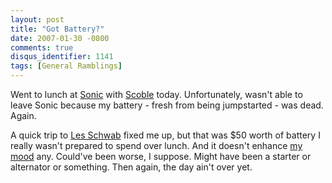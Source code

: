 ```yaml
---
layout: post
title: "Got Battery?"
date: 2007-01-30 -0800
comments: true
disqus_identifier: 1141
tags: [General Ramblings]
---
```

Went to lunch at [Sonic](http://www.sonicdrivein.com/) with
[Scoble](http://itmanager.blogs.com/) today. Unfortunately, wasn't able
to leave Sonic because my battery - fresh from being jumpstarted - was
dead. Again.

 A quick trip to [Les Schwab](http://www.lesschwab.com/) fixed me up,
but that was $50 worth of battery I really wasn't prepared to spend
over lunch. And it doesn't enhance [my
mood](/archive/2007/01/30/little-annoying-things.aspx) any. Could've
been worse, I suppose. Might have been a starter or alternator or
something. Then again, the day ain't over yet.
